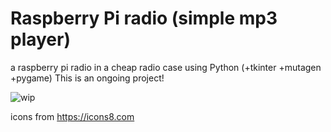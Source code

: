 # Raspberry Pi radio (simple mp3 player)
a raspberry pi radio in a cheap radio case using Python (+tkinter +mutagen +pygame)
This is an ongoing project!


![wip](https://www.harriahola.com/git_images/python_radio.jpg "Work in progress")


icons from https://icons8.com
